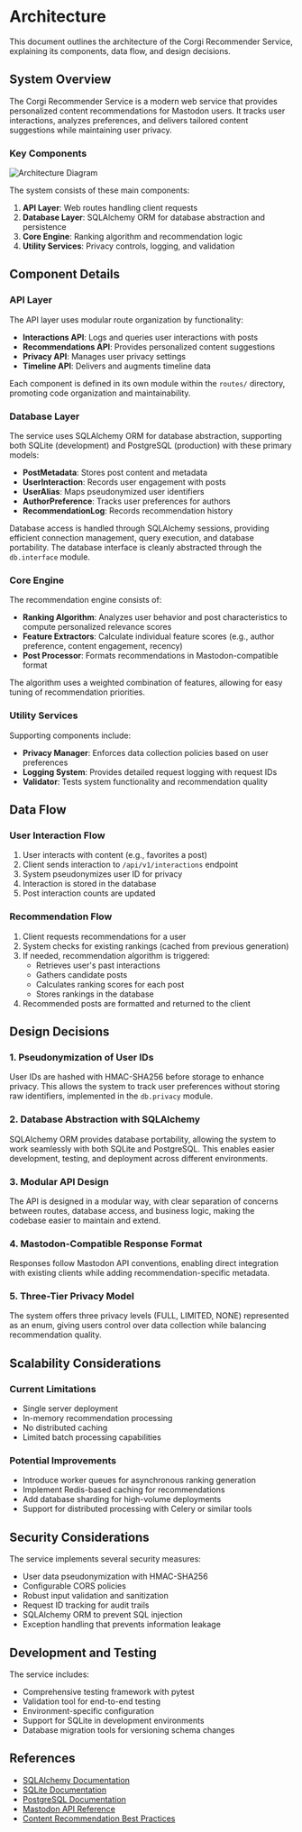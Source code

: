 # Architecture

This document outlines the architecture of the Corgi Recommender Service, explaining its components, data flow, and design decisions.

## System Overview

The Corgi Recommender Service is a modern web service that provides personalized content recommendations for Mastodon users. It tracks user interactions, analyzes preferences, and delivers tailored content suggestions while maintaining user privacy.

### Key Components

![Architecture Diagram](assets/architecture-diagram.png)

The system consists of these main components:

1. **API Layer**: Web routes handling client requests
2. **Database Layer**: SQLAlchemy ORM for database abstraction and persistence
3. **Core Engine**: Ranking algorithm and recommendation logic
4. **Utility Services**: Privacy controls, logging, and validation

## Component Details

### API Layer

The API layer uses modular route organization by functionality:

- **Interactions API**: Logs and queries user interactions with posts
- **Recommendations API**: Provides personalized content suggestions
- **Privacy API**: Manages user privacy settings
- **Timeline API**: Delivers and augments timeline data

Each component is defined in its own module within the `routes/` directory, promoting code organization and maintainability.

### Database Layer

The service uses SQLAlchemy ORM for database abstraction, supporting both SQLite (development) and PostgreSQL (production) with these primary models:

- **PostMetadata**: Stores post content and metadata
- **UserInteraction**: Records user engagement with posts
- **UserAlias**: Maps pseudonymized user identifiers
- **AuthorPreference**: Tracks user preferences for authors
- **RecommendationLog**: Records recommendation history

Database access is handled through SQLAlchemy sessions, providing efficient connection management, query execution, and database portability. The database interface is cleanly abstracted through the `db.interface` module.

### Core Engine

The recommendation engine consists of:

- **Ranking Algorithm**: Analyzes user behavior and post characteristics to compute personalized relevance scores
- **Feature Extractors**: Calculate individual feature scores (e.g., author preference, content engagement, recency)
- **Post Processor**: Formats recommendations in Mastodon-compatible format

The algorithm uses a weighted combination of features, allowing for easy tuning of recommendation priorities.

### Utility Services

Supporting components include:

- **Privacy Manager**: Enforces data collection policies based on user preferences
- **Logging System**: Provides detailed request logging with request IDs
- **Validator**: Tests system functionality and recommendation quality

## Data Flow

### User Interaction Flow

1. User interacts with content (e.g., favorites a post)
2. Client sends interaction to `/api/v1/interactions` endpoint
3. System pseudonymizes user ID for privacy
4. Interaction is stored in the database
5. Post interaction counts are updated

### Recommendation Flow

1. Client requests recommendations for a user
2. System checks for existing rankings (cached from previous generation)
3. If needed, recommendation algorithm is triggered:
   - Retrieves user's past interactions
   - Gathers candidate posts
   - Calculates ranking scores for each post
   - Stores rankings in the database
4. Recommended posts are formatted and returned to the client

## Design Decisions

### 1. Pseudonymization of User IDs

User IDs are hashed with HMAC-SHA256 before storage to enhance privacy. This allows the system to track user preferences without storing raw identifiers, implemented in the `db.privacy` module.

### 2. Database Abstraction with SQLAlchemy

SQLAlchemy ORM provides database portability, allowing the system to work seamlessly with both SQLite and PostgreSQL. This enables easier development, testing, and deployment across different environments.

### 3. Modular API Design

The API is designed in a modular way, with clear separation of concerns between routes, database access, and business logic, making the codebase easier to maintain and extend.

### 4. Mastodon-Compatible Response Format

Responses follow Mastodon API conventions, enabling direct integration with existing clients while adding recommendation-specific metadata.

### 5. Three-Tier Privacy Model

The system offers three privacy levels (FULL, LIMITED, NONE) represented as an enum, giving users control over data collection while balancing recommendation quality.

## Scalability Considerations

### Current Limitations

- Single server deployment
- In-memory recommendation processing
- No distributed caching
- Limited batch processing capabilities

### Potential Improvements

- Introduce worker queues for asynchronous ranking generation
- Implement Redis-based caching for recommendations
- Add database sharding for high-volume deployments
- Support for distributed processing with Celery or similar tools

## Security Considerations

The service implements several security measures:

- User data pseudonymization with HMAC-SHA256
- Configurable CORS policies
- Robust input validation and sanitization
- Request ID tracking for audit trails
- SQLAlchemy ORM to prevent SQL injection
- Exception handling that prevents information leakage

## Development and Testing

The service includes:

- Comprehensive testing framework with pytest
- Validation tool for end-to-end testing
- Environment-specific configuration
- Support for SQLite in development environments
- Database migration tools for versioning schema changes

## References

- [SQLAlchemy Documentation](https://docs.sqlalchemy.org/)
- [SQLite Documentation](https://www.sqlite.org/docs.html)
- [PostgreSQL Documentation](https://www.postgresql.org/docs/)
- [Mastodon API Reference](https://docs.joinmastodon.org/api/)
- [Content Recommendation Best Practices](https://www.example.org/recommendations)